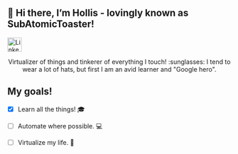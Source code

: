 ## 👋 Hi there, I’m Hollis - lovingly known as SubAtomicToaster!


<p align="left">
  <a href="https://www.linkedin.com/in/henderson-hollis/"><img alt="LinkedIn" title="LinkedIn" height="32" width="32" src="https://unpkg.com/simple-icons@latest/icons/linkedin.svg"></a>
</p>


<p align="center">
Virtualizer of things and tinkerer of everything I touch! :sunglasses: I tend to wear a lot of hats, but first I am an avid learner and "Google hero". 
</p>

## My goals! 
- [x] Learn all the things! :mortar_board:

- [ ] Automate where possible. :computer:

- [ ] Virtualize my life. :file_folder:



